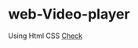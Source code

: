 # web-Video-player
Using Html CSS
[Check](https://anuragdw710.github.io/web-Video-player/index.html)
